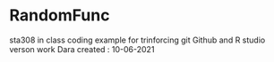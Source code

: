 # RandomFunc
sta308 in class coding example for trinforcing git Github and R studio verson work
Dara created : 10-06-2021
